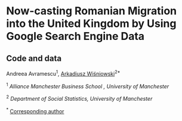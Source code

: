 # Now-casting Romanian Migration into the United Kingdom by Using Google Search Engine Data

## Code and data

Andreea Avramescu<sup>1</sup>, [Arkadiusz Wiśniowski](https://www.research.manchester.ac.uk/portal/a.wisniowski.html)<sup>2*</sup>

<sup>1</sup> *Alliance Manchester Business School , University of Manchester*

<sup>2</sup> *Department of Social Statistics, University of Manchester*

<sup>*</sup> [Corresponding author](mailto:a.wisniowski@manchester.ac.uk)
